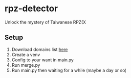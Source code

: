 # rpz-detector
Unlock the mystery of Taiwanese RPZ(X
## Setup
1. Download domains list [here](https://github.com/tb0hdan/domains)  
2. Create a venv
3. Config to your want in main.py
4. Run merge.py
5. Run main.py then waiting for a while (maybe a day or so)
